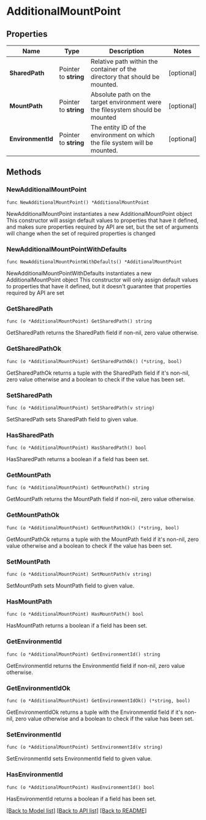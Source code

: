 # AdditionalMountPoint

## Properties

Name | Type | Description | Notes
------------ | ------------- | ------------- | -------------
**SharedPath** | Pointer to **string** | Relative path within the container of the directory that should be mounted. | [optional] 
**MountPath** | Pointer to **string** | Absolute path on the target environment were the filesystem should be mounted | [optional] 
**EnvironmentId** | Pointer to **string** | The entity ID of the environment on which the file system will be mounted. | [optional] 

## Methods

### NewAdditionalMountPoint

`func NewAdditionalMountPoint() *AdditionalMountPoint`

NewAdditionalMountPoint instantiates a new AdditionalMountPoint object
This constructor will assign default values to properties that have it defined,
and makes sure properties required by API are set, but the set of arguments
will change when the set of required properties is changed

### NewAdditionalMountPointWithDefaults

`func NewAdditionalMountPointWithDefaults() *AdditionalMountPoint`

NewAdditionalMountPointWithDefaults instantiates a new AdditionalMountPoint object
This constructor will only assign default values to properties that have it defined,
but it doesn't guarantee that properties required by API are set

### GetSharedPath

`func (o *AdditionalMountPoint) GetSharedPath() string`

GetSharedPath returns the SharedPath field if non-nil, zero value otherwise.

### GetSharedPathOk

`func (o *AdditionalMountPoint) GetSharedPathOk() (*string, bool)`

GetSharedPathOk returns a tuple with the SharedPath field if it's non-nil, zero value otherwise
and a boolean to check if the value has been set.

### SetSharedPath

`func (o *AdditionalMountPoint) SetSharedPath(v string)`

SetSharedPath sets SharedPath field to given value.

### HasSharedPath

`func (o *AdditionalMountPoint) HasSharedPath() bool`

HasSharedPath returns a boolean if a field has been set.

### GetMountPath

`func (o *AdditionalMountPoint) GetMountPath() string`

GetMountPath returns the MountPath field if non-nil, zero value otherwise.

### GetMountPathOk

`func (o *AdditionalMountPoint) GetMountPathOk() (*string, bool)`

GetMountPathOk returns a tuple with the MountPath field if it's non-nil, zero value otherwise
and a boolean to check if the value has been set.

### SetMountPath

`func (o *AdditionalMountPoint) SetMountPath(v string)`

SetMountPath sets MountPath field to given value.

### HasMountPath

`func (o *AdditionalMountPoint) HasMountPath() bool`

HasMountPath returns a boolean if a field has been set.

### GetEnvironmentId

`func (o *AdditionalMountPoint) GetEnvironmentId() string`

GetEnvironmentId returns the EnvironmentId field if non-nil, zero value otherwise.

### GetEnvironmentIdOk

`func (o *AdditionalMountPoint) GetEnvironmentIdOk() (*string, bool)`

GetEnvironmentIdOk returns a tuple with the EnvironmentId field if it's non-nil, zero value otherwise
and a boolean to check if the value has been set.

### SetEnvironmentId

`func (o *AdditionalMountPoint) SetEnvironmentId(v string)`

SetEnvironmentId sets EnvironmentId field to given value.

### HasEnvironmentId

`func (o *AdditionalMountPoint) HasEnvironmentId() bool`

HasEnvironmentId returns a boolean if a field has been set.


[[Back to Model list]](../README.md#documentation-for-models) [[Back to API list]](../README.md#documentation-for-api-endpoints) [[Back to README]](../README.md)


